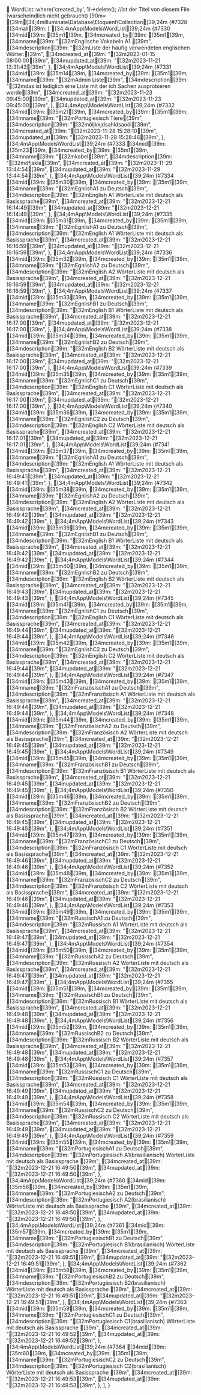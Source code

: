 
WordList::where('created_by', 1)->delete(); //ist der Titel von diesem File (warscheindlich nicht gebraucht)
[90m= [39m[34;4mIlluminate\Database\Eloquent\Collection[39;24m {#7328
    [34mall[39m: [
      [34;4mApp\Models\WordList[39;24m {#7330
        [34mid[39m: [35m1[39m,
        [34mcreated_by[39m: [35m1[39m,
        [34mname[39m: "[32mEnglische Vokabeln A1.[39m",
        [34mdescription[39m: "[32mListe der häufig verwendeten englischen Wörter.[39m",
        [34mcreated_at[39m: "[32m2023-01-15 08:00:00[39m",
        [34mupdated_at[39m: "[32m2023-11-21 13:31:43[39m",
      },
      [34;4mApp\Models\WordList[39;24m {#7331
        [34mid[39m: [35m14[39m,
        [34mcreated_by[39m: [35m1[39m,
        [34mname[39m: "[32mAdmin Liste[39m",
        [34mdescription[39m: "[32mdas ist lediglich eine Liste mit der ich Sachen ausprobieren werde[39m",
        [34mcreated_at[39m: "[32m2023-11-23 09:45:00[39m",
        [34mupdated_at[39m: "[32m2023-11-23 09:45:00[39m",
      },
      [34;4mApp\Models\WordList[39;24m {#7332
        [34mid[39m: [35m21[39m,
        [34mcreated_by[39m: [35m1[39m,
        [34mname[39m: "[32mPortugiesisch Tiere[39m",
        [34mdescription[39m: "[32möljkkjdsahldsaoöi[39m",
        [34mcreated_at[39m: "[32m2023-11-28 15:28:10[39m",
        [34mupdated_at[39m: "[32m2023-11-28 15:28:46[39m",
      },
      [34;4mApp\Models\WordList[39;24m {#7333
        [34mid[39m: [35m23[39m,
        [34mcreated_by[39m: [35m1[39m,
        [34mname[39m: "[32mkabel[39m",
        [34mdescription[39m: "[32mdfjskla[39m",
        [34mcreated_at[39m: "[32m2023-11-29 13:44:54[39m",
        [34mupdated_at[39m: "[32m2023-11-29 13:44:54[39m",
      },
      [34;4mApp\Models\WordList[39;24m {#7334
        [34mid[39m: [35m30[39m,
        [34mcreated_by[39m: [35m1[39m,
        [34mname[39m: "[32mEgnlishA1 zu Deutsch[39m",
        [34mdescription[39m: "[32mEnglish A1 WörterListe mit deutsch als Basissprache[39m",
        [34mcreated_at[39m: "[32m2023-12-21 16:14:49[39m",
        [34mupdated_at[39m: "[32m2023-12-21 16:14:49[39m",
      },
      [34;4mApp\Models\WordList[39;24m {#7335
        [34mid[39m: [35m31[39m,
        [34mcreated_by[39m: [35m1[39m,
        [34mname[39m: "[32mEgnlishA1 zu Deutsch[39m",
        [34mdescription[39m: "[32mEnglish A1 WörterListe mit deutsch als Basissprache[39m",
        [34mcreated_at[39m: "[32m2023-12-21 16:16:59[39m",
        [34mupdated_at[39m: "[32m2023-12-21 16:16:59[39m",
      },
      [34;4mApp\Models\WordList[39;24m {#7336
        [34mid[39m: [35m32[39m,
        [34mcreated_by[39m: [35m1[39m,
        [34mname[39m: "[32mEgnlishA2 zu Deutsch[39m",
        [34mdescription[39m: "[32mEnglish A2 WörterListe mit deutsch als Basissprache[39m",
        [34mcreated_at[39m: "[32m2023-12-21 16:16:59[39m",
        [34mupdated_at[39m: "[32m2023-12-21 16:16:59[39m",
      },
      [34;4mApp\Models\WordList[39;24m {#7337
        [34mid[39m: [35m33[39m,
        [34mcreated_by[39m: [35m1[39m,
        [34mname[39m: "[32mEgnlishB1 zu Deutsch[39m",
        [34mdescription[39m: "[32mEnglish B1 WörterListe mit deutsch als Basissprache[39m",
        [34mcreated_at[39m: "[32m2023-12-21 16:17:00[39m",
        [34mupdated_at[39m: "[32m2023-12-21 16:17:00[39m",
      },
      [34;4mApp\Models\WordList[39;24m {#7338
        [34mid[39m: [35m34[39m,
        [34mcreated_by[39m: [35m1[39m,
        [34mname[39m: "[32mEgnlishB2 zu Deutsch[39m",
        [34mdescription[39m: "[32mEnglish B2 WörterListe mit deutsch als Basissprache[39m",
        [34mcreated_at[39m: "[32m2023-12-21 16:17:00[39m",
        [34mupdated_at[39m: "[32m2023-12-21 16:17:00[39m",
      },
      [34;4mApp\Models\WordList[39;24m {#7339
        [34mid[39m: [35m35[39m,
        [34mcreated_by[39m: [35m1[39m,
        [34mname[39m: "[32mEgnlishC1 zu Deutsch[39m",
        [34mdescription[39m: "[32mEnglish C1 WörterListe mit deutsch als Basissprache[39m",
        [34mcreated_at[39m: "[32m2023-12-21 16:17:00[39m",
        [34mupdated_at[39m: "[32m2023-12-21 16:17:00[39m",
      },
      [34;4mApp\Models\WordList[39;24m {#7340
        [34mid[39m: [35m36[39m,
        [34mcreated_by[39m: [35m1[39m,
        [34mname[39m: "[32mEgnlishC2 zu Deutsch[39m",
        [34mdescription[39m: "[32mEnglish C2 WörterListe mit deutsch als Basissprache[39m",
        [34mcreated_at[39m: "[32m2023-12-21 16:17:01[39m",
        [34mupdated_at[39m: "[32m2023-12-21 16:17:01[39m",
      },
      [34;4mApp\Models\WordList[39;24m {#7341
        [34mid[39m: [35m37[39m,
        [34mcreated_by[39m: [35m1[39m,
        [34mname[39m: "[32mEgnlishA1 zu Deutsch[39m",
        [34mdescription[39m: "[32mEnglish A1 WörterListe mit deutsch als Basissprache[39m",
        [34mcreated_at[39m: "[32m2023-12-21 16:49:41[39m",
        [34mupdated_at[39m: "[32m2023-12-21 16:49:41[39m",
      },
      [34;4mApp\Models\WordList[39;24m {#7342
        [34mid[39m: [35m38[39m,
        [34mcreated_by[39m: [35m1[39m,
        [34mname[39m: "[32mEgnlishA2 zu Deutsch[39m",
        [34mdescription[39m: "[32mEnglish A2 WörterListe mit deutsch als Basissprache[39m",
        [34mcreated_at[39m: "[32m2023-12-21 16:49:42[39m",
        [34mupdated_at[39m: "[32m2023-12-21 16:49:42[39m",
      },
      [34;4mApp\Models\WordList[39;24m {#7343
        [34mid[39m: [35m39[39m,
        [34mcreated_by[39m: [35m1[39m,
        [34mname[39m: "[32mEgnlishB1 zu Deutsch[39m",
        [34mdescription[39m: "[32mEnglish B1 WörterListe mit deutsch als Basissprache[39m",
        [34mcreated_at[39m: "[32m2023-12-21 16:49:42[39m",
        [34mupdated_at[39m: "[32m2023-12-21 16:49:42[39m",
      },
      [34;4mApp\Models\WordList[39;24m {#7344
        [34mid[39m: [35m40[39m,
        [34mcreated_by[39m: [35m1[39m,
        [34mname[39m: "[32mEgnlishB2 zu Deutsch[39m",
        [34mdescription[39m: "[32mEnglish B2 WörterListe mit deutsch als Basissprache[39m",
        [34mcreated_at[39m: "[32m2023-12-21 16:49:43[39m",
        [34mupdated_at[39m: "[32m2023-12-21 16:49:43[39m",
      },
      [34;4mApp\Models\WordList[39;24m {#7345
        [34mid[39m: [35m41[39m,
        [34mcreated_by[39m: [35m1[39m,
        [34mname[39m: "[32mEgnlishC1 zu Deutsch[39m",
        [34mdescription[39m: "[32mEnglish C1 WörterListe mit deutsch als Basissprache[39m",
        [34mcreated_at[39m: "[32m2023-12-21 16:49:44[39m",
        [34mupdated_at[39m: "[32m2023-12-21 16:49:44[39m",
      },
      [34;4mApp\Models\WordList[39;24m {#7346
        [34mid[39m: [35m42[39m,
        [34mcreated_by[39m: [35m1[39m,
        [34mname[39m: "[32mEgnlishC2 zu Deutsch[39m",
        [34mdescription[39m: "[32mEnglish C2 WörterListe mit deutsch als Basissprache[39m",
        [34mcreated_at[39m: "[32m2023-12-21 16:49:44[39m",
        [34mupdated_at[39m: "[32m2023-12-21 16:49:44[39m",
      },
      [34;4mApp\Models\WordList[39;24m {#7347
        [34mid[39m: [35m43[39m,
        [34mcreated_by[39m: [35m1[39m,
        [34mname[39m: "[32mFranzösischA1 zu Deutsch[39m",
        [34mdescription[39m: "[32mFranzösisch A1 WörterListe mit deutsch als Basissprache[39m",
        [34mcreated_at[39m: "[32m2023-12-21 16:49:44[39m",
        [34mupdated_at[39m: "[32m2023-12-21 16:49:44[39m",
      },
      [34;4mApp\Models\WordList[39;24m {#7348
        [34mid[39m: [35m44[39m,
        [34mcreated_by[39m: [35m1[39m,
        [34mname[39m: "[32mFranzösischA2 zu Deutsch[39m",
        [34mdescription[39m: "[32mFranzösisch A2 WörterListe mit deutsch als Basissprache[39m",
        [34mcreated_at[39m: "[32m2023-12-21 16:49:45[39m",
        [34mupdated_at[39m: "[32m2023-12-21 16:49:45[39m",
      },
      [34;4mApp\Models\WordList[39;24m {#7349
        [34mid[39m: [35m45[39m,
        [34mcreated_by[39m: [35m1[39m,
        [34mname[39m: "[32mFranzösischB1 zu Deutsch[39m",
        [34mdescription[39m: "[32mFranzösisch B1 WörterListe mit deutsch als Basissprache[39m",
        [34mcreated_at[39m: "[32m2023-12-21 16:49:45[39m",
        [34mupdated_at[39m: "[32m2023-12-21 16:49:45[39m",
      },
      [34;4mApp\Models\WordList[39;24m {#7350
        [34mid[39m: [35m46[39m,
        [34mcreated_by[39m: [35m1[39m,
        [34mname[39m: "[32mFranzösischB2 zu Deutsch[39m",
        [34mdescription[39m: "[32mFranzösisch B2 WörterListe mit deutsch als Basissprache[39m",
        [34mcreated_at[39m: "[32m2023-12-21 16:49:45[39m",
        [34mupdated_at[39m: "[32m2023-12-21 16:49:45[39m",
      },
      [34;4mApp\Models\WordList[39;24m {#7351
        [34mid[39m: [35m47[39m,
        [34mcreated_by[39m: [35m1[39m,
        [34mname[39m: "[32mFranzösischC1 zu Deutsch[39m",
        [34mdescription[39m: "[32mFranzösisch C1 WörterListe mit deutsch als Basissprache[39m",
        [34mcreated_at[39m: "[32m2023-12-21 16:49:46[39m",
        [34mupdated_at[39m: "[32m2023-12-21 16:49:46[39m",
      },
      [34;4mApp\Models\WordList[39;24m {#7352
        [34mid[39m: [35m48[39m,
        [34mcreated_by[39m: [35m1[39m,
        [34mname[39m: "[32mFranzösischC2 zu Deutsch[39m",
        [34mdescription[39m: "[32mFranzösisch C2 WörterListe mit deutsch als Basissprache[39m",
        [34mcreated_at[39m: "[32m2023-12-21 16:49:46[39m",
        [34mupdated_at[39m: "[32m2023-12-21 16:49:46[39m",
      },
      [34;4mApp\Models\WordList[39;24m {#7353
        [34mid[39m: [35m49[39m,
        [34mcreated_by[39m: [35m1[39m,
        [34mname[39m: "[32mRussischA1 zu Deutsch[39m",
        [34mdescription[39m: "[32mRussisch A1 WörterListe mit deutsch als Basissprache[39m",
        [34mcreated_at[39m: "[32m2023-12-21 16:49:47[39m",
        [34mupdated_at[39m: "[32m2023-12-21 16:49:47[39m",
      },
      [34;4mApp\Models\WordList[39;24m {#7354
        [34mid[39m: [35m50[39m,
        [34mcreated_by[39m: [35m1[39m,
        [34mname[39m: "[32mRussischA2 zu Deutsch[39m",
        [34mdescription[39m: "[32mRussisch A2 WörterListe mit deutsch als Basissprache[39m",
        [34mcreated_at[39m: "[32m2023-12-21 16:49:47[39m",
        [34mupdated_at[39m: "[32m2023-12-21 16:49:47[39m",
      },
      [34;4mApp\Models\WordList[39;24m {#7355
        [34mid[39m: [35m51[39m,
        [34mcreated_by[39m: [35m1[39m,
        [34mname[39m: "[32mRussischB1 zu Deutsch[39m",
        [34mdescription[39m: "[32mRussisch B1 WörterListe mit deutsch als Basissprache[39m",
        [34mcreated_at[39m: "[32m2023-12-21 16:49:48[39m",
        [34mupdated_at[39m: "[32m2023-12-21 16:49:48[39m",
      },
      [34;4mApp\Models\WordList[39;24m {#7356
        [34mid[39m: [35m52[39m,
        [34mcreated_by[39m: [35m1[39m,
        [34mname[39m: "[32mRussischB2 zu Deutsch[39m",
        [34mdescription[39m: "[32mRussisch B2 WörterListe mit deutsch als Basissprache[39m",
        [34mcreated_at[39m: "[32m2023-12-21 16:49:48[39m",
        [34mupdated_at[39m: "[32m2023-12-21 16:49:48[39m",
      },
      [34;4mApp\Models\WordList[39;24m {#7357
        [34mid[39m: [35m53[39m,
        [34mcreated_by[39m: [35m1[39m,
        [34mname[39m: "[32mRussischC1 zu Deutsch[39m",
        [34mdescription[39m: "[32mRussisch C1 WörterListe mit deutsch als Basissprache[39m",
        [34mcreated_at[39m: "[32m2023-12-21 16:49:49[39m",
        [34mupdated_at[39m: "[32m2023-12-21 16:49:49[39m",
      },
      [34;4mApp\Models\WordList[39;24m {#7358
        [34mid[39m: [35m54[39m,
        [34mcreated_by[39m: [35m1[39m,
        [34mname[39m: "[32mRussischC2 zu Deutsch[39m",
        [34mdescription[39m: "[32mRussisch C2 WörterListe mit deutsch als Basissprache[39m",
        [34mcreated_at[39m: "[32m2023-12-21 16:49:49[39m",
        [34mupdated_at[39m: "[32m2023-12-21 16:49:49[39m",
      },
      [34;4mApp\Models\WordList[39;24m {#7359
        [34mid[39m: [35m55[39m,
        [34mcreated_by[39m: [35m1[39m,
        [34mname[39m: "[32mPortugiesischA1 zu Deutsch[39m",
        [34mdescription[39m: "[32mPortugiesisch A1(brasilianisch) WörterListe mit deutsch als Basissprache [39m",
        [34mcreated_at[39m: "[32m2023-12-21 16:49:50[39m",
        [34mupdated_at[39m: "[32m2023-12-21 16:49:50[39m",
      },
      [34;4mApp\Models\WordList[39;24m {#7360
        [34mid[39m: [35m56[39m,
        [34mcreated_by[39m: [35m1[39m,
        [34mname[39m: "[32mPortugiesischA2 zu Deutsch[39m",
        [34mdescription[39m: "[32mPortugiesisch A2(brasilianisch) WörterListe mit deutsch als Basissprache [39m",
        [34mcreated_at[39m: "[32m2023-12-21 16:49:50[39m",
        [34mupdated_at[39m: "[32m2023-12-21 16:49:50[39m",
      },
      [34;4mApp\Models\WordList[39;24m {#7361
        [34mid[39m: [35m57[39m,
        [34mcreated_by[39m: [35m1[39m,
        [34mname[39m: "[32mPortugiesischB1 zu Deutsch[39m",
        [34mdescription[39m: "[32mPortugiesisch B1(brasilianisch) WörterListe mit deutsch als Basissprache [39m",
        [34mcreated_at[39m: "[32m2023-12-21 16:49:51[39m",
        [34mupdated_at[39m: "[32m2023-12-21 16:49:51[39m",
      },
      [34;4mApp\Models\WordList[39;24m {#7362
        [34mid[39m: [35m58[39m,
        [34mcreated_by[39m: [35m1[39m,
        [34mname[39m: "[32mPortugiesischB2 zu Deutsch[39m",
        [34mdescription[39m: "[32mPortugiesisch B2(brasilianisch) WörterListe mit deutsch als Basissprache [39m",
        [34mcreated_at[39m: "[32m2023-12-21 16:49:51[39m",
        [34mupdated_at[39m: "[32m2023-12-21 16:49:51[39m",
      },
      [34;4mApp\Models\WordList[39;24m {#7363
        [34mid[39m: [35m59[39m,
        [34mcreated_by[39m: [35m1[39m,
        [34mname[39m: "[32mPortugiesischC1 zu Deutsch[39m",
        [34mdescription[39m: "[32mPortugiesisch C1(brasilianisch) WörterListe mit deutsch als Basissprache [39m",
        [34mcreated_at[39m: "[32m2023-12-21 16:49:52[39m",
        [34mupdated_at[39m: "[32m2023-12-21 16:49:52[39m",
      },
      [34;4mApp\Models\WordList[39;24m {#7364
        [34mid[39m: [35m60[39m,
        [34mcreated_by[39m: [35m1[39m,
        [34mname[39m: "[32mPortugiesischC2 zu Deutsch[39m",
        [34mdescription[39m: "[32mPortugiesisch C2(brasilianisch) WörterListe mit deutsch als Basissprache [39m",
        [34mcreated_at[39m: "[32m2023-12-21 16:49:53[39m",
        [34mupdated_at[39m: "[32m2023-12-21 16:49:53[39m",
      },
    ],
  }

